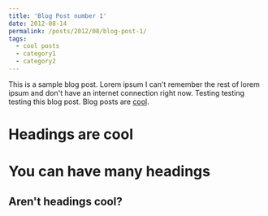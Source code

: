 ```yaml
---
title: 'Blog Post number 1'
date: 2012-08-14
permalink: /posts/2012/08/blog-post-1/
tags:
  - cool posts
  - category1
  - category2
---
```


This is a sample blog post. Lorem ipsum I can't remember the rest of lorem ipsum and don't have an internet connection right now. Testing testing testing this blog post. Blog posts are [cool](./2012-08-14-blog-post-1.md).

Headings are cool
======

You can have many headings
======

Aren't headings cool?
------